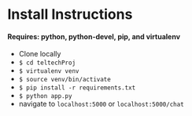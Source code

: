 # Install Instructions

#### Requires: python, python-devel, pip, and virtualenv

* Clone locally
* ``` $ cd teltechProj ```
* ``` $ virtualenv venv ```
* ``` $ source venv/bin/activate ```
* ``` $ pip install -r requirements.txt ```
* ``` $ python app.py ```
* navigate to ```localhost:5000``` or ```localhost:5000/chat```
